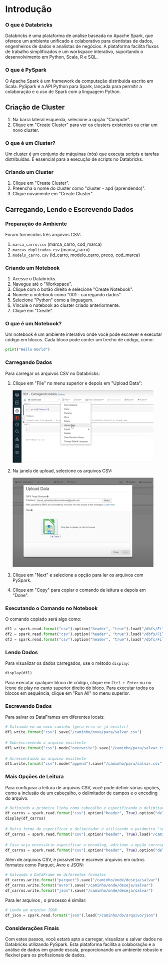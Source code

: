 # Introdução

### O que é Databricks

Databricks é uma plataforma de análise baseada no Apache Spark, que oferece um ambiente unificado e colaborativo para cientistas de dados, engenheiros de dados e analistas de negócios. A plataforma facilita fluxos de trabalho simplificados e um workspace interativo, suportando o desenvolvimento em Python, Scala, R e SQL.

### O que é PySpark

O Apache Spark é um framework de computação distribuída escrito em Scala. PySpark é a API Python para Spark, lançada para permitir a colaboração e o uso de Spark com a linguagem Python.

## Criação de Cluster

1. Na barra lateral esquerda, selecione a opção "Compute".
2. Clique em "Create Cluster" para ver os clusters existentes ou criar um novo cluster.

### O que é um Cluster?

Um cluster é um conjunto de máquinas (nós) que executa scripts e tarefas distribuídas. É essencial para a execução de scripts no Databricks.

### Criando um Cluster

1. Clique em "Create Cluster".
2. Preencha o nome do cluster como "cluster - apd (aprendendo)".
3. Clique novamente em "Create Cluster".

## Carregando, Lendo e Escrevendo Dados

### Preparação do Ambiente

Foram fornecidos três arquivos CSV:

1. `marca_carro.csv` (marca_carro, cod_marca)
2. `marcas_duplicadas.csv` (marca_carro)
3. `modelo_carro.csv` (id_carro, modelo_carro, preco, cod_marca)

### Criando um Notebook

1. Acesse o Databricks.
2. Navegue até o "Workspace".
3. Clique com o botão direito e selecione "Create Notebook".
4. Nomeie o notebook como "001 - carregando dados".
5. Selecione "Python" como a linguagem.
6. Vincule o notebook ao cluster criado anteriormente.
7. Clique em "Create".

### O que é um Notebook?

Um notebook é um ambiente interativo onde você pode escrever e executar código em blocos. Cada bloco pode conter um trecho de código, como:

```python
print("Hello World")

```

### Carregando Dados

Para carregar os arquivos CSV no Databricks:

1. Clique em "File" no menu superior e depois em "Upload Data":
    
    <img src="./images/tutorial_1.png" alt="upload data image" width="450">
    
2. Na janela de upload, selecione os arquivos CSV:
    
    <img src="./images/tutorial_2.png" alt="upload data image" width="450">
    
3. Clique em "Next" e selecione a opção para ler os arquivos com PySpark.
4. Clique em "Copy" para copiar o comando de leitura e depois em "Done".

### Executando o Comando no Notebook

O comando copiado será algo como:

```python
df1 = spark.read.format("csv").option("header", "true").load("/dbfs/FileStore/tables/marca_carro.csv")
df2 = spark.read.format("csv").option("header", "true").load("/dbfs/FileStore/tables/marcas_duplicadas.csv")
df3 = spark.read.format("csv").option("header", "true").load("/dbfs/FileStore/tables/modelo_carro.csv")

```

### Lendo Dados

Para visualizar os dados carregados, use o método `display`:

```python
display(df1)

```

Para executar qualquer bloco de código, clique em `Ctrl + Enter` ou no ícone de play no canto superior direito do bloco. Para executar todos os blocos em sequência, clique em "Run All" no menu superior.

### Escrevendo Dados

Para salvar os DataFrames em diferentes locais:

```python
# Salvando em um novo caminho (gera erro se já existir)
df1.write.format("csv").save("/caminho/novo/para/salvar.csv")

# Sobrescrevendo o arquivo existente
df1.write.format("csv").mode("overwrite").save("/caminho/para/salvar.csv")

# Acrescentando ao arquivo existente
df1.write.format("csv").mode("append").save("/caminho/para/salvar.csv")

```

### Mais Opções de Leitura

Para configurar a leitura de arquivos CSV, você pode definir várias opções, como a inclusão de um cabeçalho, o delimitador de campos e o encoding do arquivo.

```python
# Definindo a primeira linha como cabeçalho e especificando o delimitador como vírgula
df_carros = spark.read.format("csv").option("header", True).option("delimiter", ",").load("/caminho/do/arquivo.csv")
display(df_carros)

# Outra forma de especificar o delimitador é utilizando o parâmetro "sep" diretamente no método load
df_carros = spark.read.format("csv").option("header", True).load("/caminho/do/arquivo.csv", sep=",")

# Caso seja necessário especificar o encoding, adicione a opção correspondente
df_carros = spark.read.format("csv").option("header", True).option("delimiter", ",").option("encoding", "utf-8").load("/caminho/do/arquivo.csv")

```

Além de arquivos CSV, é possível ler e escrever arquivos em outros formatos como Parquet, Avro e JSON:

```python
# Salvando o DataFrame em diferentes formatos
df_carros.write.format("parquet").save("/caminho/onde/deseja/salvar")
df_carros.write.format("avro").save("/caminho/onde/deseja/salvar")
df_carros.write.format("json").save("/caminho/onde/deseja/salvar")
```

Para ler arquivos , o processo é similar:

```python
# Lendo um arquivo JSON
df_json = spark.read.format("json").load("/caminho/do/arquivo/json")
```

### Considerações Finais

Com estes passos, você estará apto a carregar, visualizar e salvar dados no Databricks utilizando PySpark. Esta plataforma facilita a colaboração e a análise de dados em grande escala, proporcionando um ambiente robusto e flexível para os profissionais de dados.
